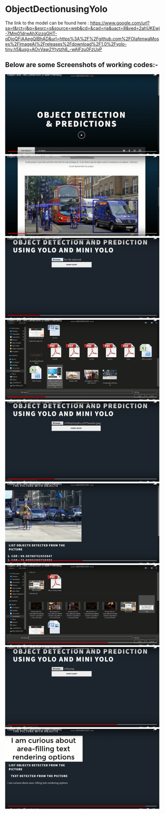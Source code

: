 # ObjectDectionusingYolo
The link to the model can be found here :  https://www.google.com/url?sa=t&rct=j&q=&esrc=s&source=web&cd=&cad=rja&uact=8&ved=2ahUKEwj-7Mm01drwAhXjzzgGHT-qDjoQFjAAegQIBhAD&url=https%3A%2F%2Fgithub.com%2FOlafenwaMoses%2FImageAI%2Freleases%2Fdownload%2F1.0%2Fyolo-tiny.h5&usg=AOvVaw2Ytytzh8_-wAlFzu0FzUxP<br>
<h2>Below are some Screenshots of working codes:-</h2>
<img src="https://github.com/AdarshKandwal/ObjectDectionusingYolo/blob/main/images/1.png">
<img src="https://github.com/AdarshKandwal/ObjectDectionusingYolo/blob/main/images/2.png">
<img src="https://github.com/AdarshKandwal/ObjectDectionusingYolo/blob/main/images/3.png">
<img src="https://github.com/AdarshKandwal/ObjectDectionusingYolo/blob/main/images/4.png">
<img src="https://github.com/AdarshKandwal/ObjectDectionusingYolo/blob/main/images/5.png">
<img src="https://github.com/AdarshKandwal/ObjectDectionusingYolo/blob/main/images/6.png">
<img src="https://github.com/AdarshKandwal/ObjectDectionusingYolo/blob/main/images/7.png">
<img src="https://github.com/AdarshKandwal/ObjectDectionusingYolo/blob/main/images/8.png">
<img src="https://github.com/AdarshKandwal/ObjectDectionusingYolo/blob/main/images/9.png">
